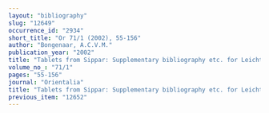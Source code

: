 ```yaml
---
layout: "bibliography"
slug: "12649"
occurrence_id: "2934"
short_title: "Or 71/1 (2002), 55-156"
author: "Bongenaar, A.C.V.M."
publication_year: "2002"
title: "Tablets from Sippar: Supplementary bibliography etc. for Leichty, Catalogues VI-VIII, up to the End of 2000"
volume_no_: "71/1"
pages: "55-156"
journal: "Orientalia"
title: "Tablets from Sippar: Supplementary bibliography etc. for Leichty, Catalogues VI-VIII, up to the End of 2000"
previous_item: "12652"
---
```

